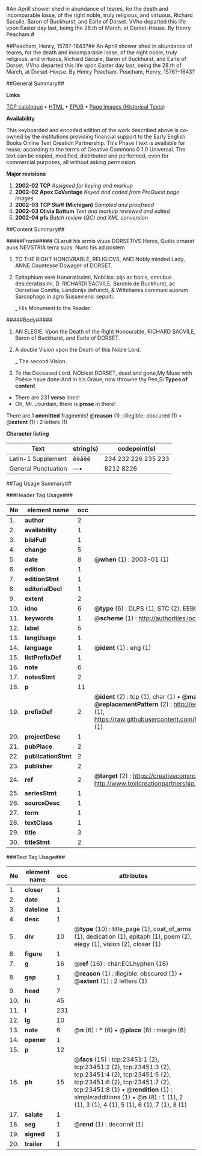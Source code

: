 #An Aprill shower shed in abundance of teares, for the death and incomparable losse, of the right noble, truly religious, and virtuous, Richard Sacuile, Baron of Buckhurst, and Earle of Dorset. VVho departed this life vpon Easter day last, being the 28.th of March, at Dorset-House. By Henry Peacham.#

##Peacham, Henry, 1576?-1643?##
An Aprill shower shed in abundance of teares, for the death and incomparable losse, of the right noble, truly religious, and virtuous, Richard Sacuile, Baron of Buckhurst, and Earle of Dorset. VVho departed this life vpon Easter day last, being the 28.th of March, at Dorset-House. By Henry Peacham.
Peacham, Henry, 1576?-1643?

##General Summary##

**Links**

[TCP catalogue](http://www.ota.ox.ac.uk/tcp/)  • 
[HTML](http://tei.it.ox.ac.uk/tcp/Texts-HTML/free/A09/A09188.html)  • 
[EPUB](http://tei.it.ox.ac.uk/tcp/Texts-EPUB/free/A09/A09188.epub) • 
[Page images (Historical Texts)](https://data.historicaltexts.jisc.ac.uk/view?pubId=eebo-99857682e&pageId=eebo-99857682e-23451-1)

**Availability**

This keyboarded and encoded edition of the
	       work described above is co-owned by the institutions
	       providing financial support to the Early English Books
	       Online Text Creation Partnership. This Phase I text is
	       available for reuse, according to the terms of Creative
	       Commons 0 1.0 Universal. The text can be copied,
	       modified, distributed and performed, even for
	       commercial purposes, all without asking permission.

**Major revisions**

1. __2002-02__ __TCP__ *Assigned for keying and markup*
1. __2002-02__ __Apex CoVantage__ *Keyed and coded from ProQuest page images*
1. __2002-03__ __TCP Staff (Michigan)__ *Sampled and proofread*
1. __2002-03__ __Olivia Bottum__ *Text and markup reviewed and edited*
1. __2002-04__ __pfs__ *Batch review (QC) and XML conversion*

##Content Summary##

#####Front#####
CLaruit his armis viuus DORSETIVS Heros, Quêis ornarat auos NEVSTRIA terra suos. Nunc his ad postem 
1. TO THE RIGHT HONOVRABLE, RELIGIOVS, AND Nobly minded Lady, ANNE Countesse Dowager of DORSET.

1. Epitaphium verè Honoratissimi, Nobiliss: pijs ac bonis, omnibus desideratissimi, D. RICHARDI SACVILE, Baronis de Buckhurst, ac Dorsetiae Comitis, Londonijs defuncti, & Withihamis communi auorum Sarcophago in agro Sussexiensi sepulti.

    _ His Monument to the Reader.

#####Body#####

1. AN ELEGIE. Vpon the Death of the Right Honourable, RICHARD SACVILE, Baron of Buckhurst, and Earle of DORSET.

1. A double Vision vpon the Death of this Noble Lord.

    _ The second Vision.

1. To the Deceased Lord.
NOblest DORSET, dead and gone,My Muse with Poësie haue done:And in his Graue, now throwne thy Pen,Si
**Types of content**

  * There are 231 **verse** lines!
  * Oh, Mr. Jourdain, there is **prose** in there!

There are 1 **ommitted** fragments! 
 @__reason__ (1) : illegible: obscured (1)  •  @__extent__ (1) : 2 letters (1)

**Character listing**


|Text|string(s)|codepoint(s)|
|---|---|---|
|Latin-1 Supplement|êèâëé|234 232 226 235 233|
|General Punctuation|—•|8212 8226|

##Tag Usage Summary##

###Header Tag Usage###

|No|element name|occ|attributes|
|---|---|---|---|
|1.|__author__|2||
|2.|__availability__|1||
|3.|__biblFull__|1||
|4.|__change__|5||
|5.|__date__|8| @__when__ (1) : 2003-01 (1)|
|6.|__edition__|1||
|7.|__editionStmt__|1||
|8.|__editorialDecl__|1||
|9.|__extent__|2||
|10.|__idno__|6| @__type__ (6) : DLPS (1), STC (2), EEBO-CITATION (1), PROQUEST (1), VID (1)|
|11.|__keywords__|1| @__scheme__ (1) : http://authorities.loc.gov/ (1)|
|12.|__label__|5||
|13.|__langUsage__|1||
|14.|__language__|1| @__ident__ (1) : eng (1)|
|15.|__listPrefixDef__|1||
|16.|__note__|6||
|17.|__notesStmt__|2||
|18.|__p__|11||
|19.|__prefixDef__|2| @__ident__ (2) : tcp (1), char (1)  •  @__matchPattern__ (2) : ([0-9\-]+):([0-9IVX]+) (1), (.+) (1)  •  @__replacementPattern__ (2) : http://eebo.chadwyck.com/downloadtiff?vid=$1&page=$2 (1), https://raw.githubusercontent.com/textcreationpartnership/Texts/master/tcpchars.xml#$1 (1)|
|20.|__projectDesc__|1||
|21.|__pubPlace__|2||
|22.|__publicationStmt__|2||
|23.|__publisher__|2||
|24.|__ref__|2| @__target__ (2) : https://creativecommons.org/publicdomain/zero/1.0/ (1), http://www.textcreationpartnership.org/docs/. (1)|
|25.|__seriesStmt__|1||
|26.|__sourceDesc__|1||
|27.|__term__|1||
|28.|__textClass__|1||
|29.|__title__|3||
|30.|__titleStmt__|2||


###Text Tag Usage###

|No|element name|occ|attributes|
|---|---|---|---|
|1.|__closer__|1||
|2.|__date__|1||
|3.|__dateline__|1||
|4.|__desc__|1||
|5.|__div__|10| @__type__ (10) : title_page (1), coat_of_arms (1), dedication (1), epitaph (1), poem (2), elegy (1), vision (2), closer (1)|
|6.|__figure__|1||
|7.|__g__|16| @__ref__ (16) : char:EOLhyphen (16)|
|8.|__gap__|1| @__reason__ (1) : illegible: obscured (1)  •  @__extent__ (1) : 2 letters (1)|
|9.|__head__|7||
|10.|__hi__|45||
|11.|__l__|231||
|12.|__lg__|10||
|13.|__note__|6| @__n__ (6) : * (6)  •  @__place__ (6) : margin (6)|
|14.|__opener__|1||
|15.|__p__|12||
|16.|__pb__|15| @__facs__ (15) : tcp:23451:1 (2), tcp:23451:2 (2), tcp:23451:3 (2), tcp:23451:4 (2), tcp:23451:5 (2), tcp:23451:6 (2), tcp:23451:7 (2), tcp:23451:8 (1)  •  @__rendition__ (1) : simple:additions (1)  •  @__n__ (8) : 1 (1), 2 (1), 3 (1), 4 (1), 5 (1), 6 (1), 7 (1), 8 (1)|
|17.|__salute__|1||
|18.|__seg__|1| @__rend__ (1) : decorInit (1)|
|19.|__signed__|1||
|20.|__trailer__|1||
